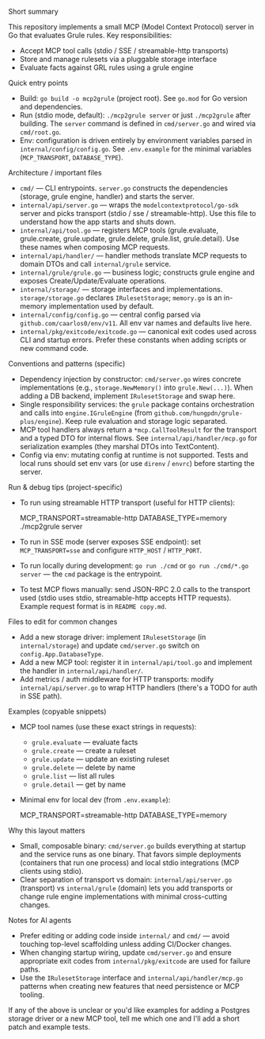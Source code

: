 Short summary

This repository implements a small MCP (Model Context Protocol) server in Go that evaluates Grule rules. Key responsibilities:
- Accept MCP tool calls (stdio / SSE / streamable-http transports)
- Store and manage rulesets via a pluggable storage interface
- Evaluate facts against GRL rules using a grule engine

Quick entry points

- Build: `go build -o mcp2grule` (project root). See `go.mod` for Go version and dependencies.
- Run (stdio mode, default): `./mcp2grule server` or just `./mcp2grule` after building. The `server` command is defined in `cmd/server.go` and wired via `cmd/root.go`.
- Env: configuration is driven entirely by environment variables parsed in `internal/config/config.go`. See `.env.example` for the minimal variables (`MCP_TRANSPORT`, `DATABASE_TYPE`).

Architecture / important files

- `cmd/` — CLI entrypoints. `server.go` constructs the dependencies (storage, grule engine, handler) and starts the server.
- `internal/api/server.go` — wraps the `modelcontextprotocol/go-sdk` server and picks transport (stdio / sse / streamable-http). Use this file to understand how the app starts and shuts down.
- `internal/api/tool.go` — registers MCP tools (grule.evaluate, grule.create, grule.update, grule.delete, grule.list, grule.detail). Use these names when composing MCP requests.
- `internal/api/handler/` — handler methods translate MCP requests to domain DTOs and call `internal/grule` service.
- `internal/grule/grule.go` — business logic; constructs grule engine and exposes Create/Update/Evaluate operations.
- `internal/storage/` — storage interfaces and implementations. `storage/storage.go` declares `IRulesetStorage`; `memory.go` is an in-memory implementation used by default.
- `internal/config/config.go` — central config parsed via `github.com/caarlos0/env/v11`. All env var names and defaults live here.
- `internal/pkg/exitcode/exitcode.go` — canonical exit codes used across CLI and startup errors. Prefer these constants when adding scripts or new command code.

Conventions and patterns (specific)

- Dependency injection by constructor: `cmd/server.go` wires concrete implementations (e.g., `storage.NewMemory()` into `grule.New(...)`). When adding a DB backend, implement `IRulesetStorage` and swap here.
- Single responsibility services: the `grule` package contains orchestration and calls into `engine.IGruleEngine` (from `github.com/hungpdn/grule-plus/engine`). Keep rule evaluation and storage logic separated.
- MCP tool handlers always return a `*mcp.CallToolResult` for the transport and a typed DTO for internal flows. See `internal/api/handler/mcp.go` for serialization examples (they marshal DTOs into TextContent).
- Config via env: mutating config at runtime is not supported. Tests and local runs should set env vars (or use `direnv` / `envrc`) before starting the server.

Run & debug tips (project-specific)

- To run using streamable HTTP transport (useful for HTTP clients):

  MCP_TRANSPORT=streamable-http DATABASE_TYPE=memory ./mcp2grule server

- To run in SSE mode (server exposes SSE endpoint): set `MCP_TRANSPORT=sse` and configure `HTTP_HOST` / `HTTP_PORT`.
- To run locally during development: `go run ./cmd` or `go run ./cmd/*.go server` — the `cmd` package is the entrypoint.
- To test MCP flows manually: send JSON-RPC 2.0 calls to the transport used (stdio uses stdio, streamable-http accepts HTTP requests). Example request format is in `README copy.md`.

Files to edit for common changes

- Add a new storage driver: implement `IRulesetStorage` (in `internal/storage`) and update `cmd/server.go` switch on `config.App.DatabaseType`.
- Add a new MCP tool: register it in `internal/api/tool.go` and implement the handler in `internal/api/handler/`.
- Add metrics / auth middleware for HTTP transports: modify `internal/api/server.go` to wrap HTTP handlers (there's a TODO for auth in SSE path).

Examples (copyable snippets)

- MCP tool names (use these exact strings in requests):
  - `grule.evaluate` — evaluate facts
  - `grule.create` — create a ruleset
  - `grule.update` — update an existing ruleset
  - `grule.delete` — delete by name
  - `grule.list` — list all rules
  - `grule.detail` — get by name

- Minimal env for local dev (from `.env.example`):

  MCP_TRANSPORT=streamable-http
  DATABASE_TYPE=memory

Why this layout matters

- Small, composable binary: `cmd/server.go` builds everything at startup and the service runs as one binary. That favors simple deployments (containers that run one process) and local stdio integrations (MCP clients using stdio).
- Clear separation of transport vs domain: `internal/api/server.go` (transport) vs `internal/grule` (domain) lets you add transports or change rule engine implementations with minimal cross-cutting changes.

Notes for AI agents

- Prefer editing or adding code inside `internal/` and `cmd/` — avoid touching top-level scaffolding unless adding CI/Docker changes.
- When changing startup wiring, update `cmd/server.go` and ensure appropriate exit codes from `internal/pkg/exitcode` are used for failure paths.
- Use the `IRulesetStorage` interface and `internal/api/handler/mcp.go` patterns when creating new features that need persistence or MCP tooling.

If any of the above is unclear or you'd like examples for adding a Postgres storage driver or a new MCP tool, tell me which one and I'll add a short patch and example tests.
